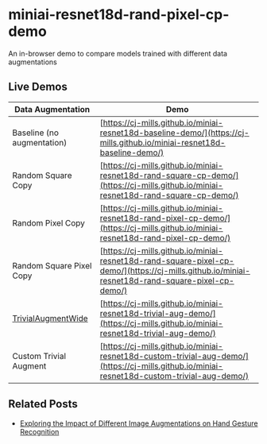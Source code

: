 # miniai-resnet18d-rand-pixel-cp-demo
  An in-browser demo to compare models trained with different data augmentations 



## Live Demos

| Data Augmentation                                            | Demo                                                         |
| ------------------------------------------------------------ | ------------------------------------------------------------ |
| Baseline (no augmentation)                                   | [https://cj-mills.github.io/miniai-resnet18d-baseline-demo/](https://cj-mills.github.io/miniai-resnet18d-baseline-demo/) |
| Random Square Copy                                           | [https://cj-mills.github.io/miniai-resnet18d-rand-square-cp-demo/](https://cj-mills.github.io/miniai-resnet18d-rand-square-cp-demo/) |
| Random Pixel Copy                                            | [https://cj-mills.github.io/miniai-resnet18d-rand-pixel-cp-demo/](https://cj-mills.github.io/miniai-resnet18d-rand-pixel-cp-demo/) |
| Random Square Pixel Copy                                     | [https://cj-mills.github.io/miniai-resnet18d-rand-square-pixel-cp-demo/](https://cj-mills.github.io/miniai-resnet18d-rand-square-pixel-cp-demo/) |
| [TrivialAugmentWide](https://pytorch.org/vision/main/generated/torchvision.transforms.TrivialAugmentWide.html) | [https://cj-mills.github.io/miniai-resnet18d-trivial-aug-demo/](https://cj-mills.github.io/miniai-resnet18d-trivial-aug-demo/) |
| Custom Trivial Augment                                       | [https://cj-mills.github.io/miniai-resnet18d-custom-trivial-aug-demo/](https://cj-mills.github.io/miniai-resnet18d-custom-trivial-aug-demo/) |



## Related Posts

* [Exploring the Impact of Different Image Augmentations on Hand Gesture Recognition](https://christianjmills.com/posts/miniai-data-augmentation-experiments/part-1/)
